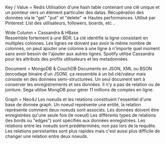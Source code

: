 Key / Value = Redis
    Utilisation d'une hash table contenant une clé unique et un pointeur vers un élément particulier des datas.
    Récupération des données via le "get" "put" et "delete" => Hautes performances.
Utilisé par Pinterest: List des utilisateurs, followers, boards, etc ..

Wide Column = Cassandra & HBase     
Ressemble fortement à une BDR. La clé identifie la ligne consistant en multiples colonnes.
Les lignes ne doivent pas avoir le même nombre de colonnes, on peut ajouter une colonne à une ligne à n'importe quel moment sans avoir besoin de l'ajouter aux autres lignes.
Spotify utilise Cassandra pour les attributs des profils utilisateurs et les metadonnées.

Document = MongoDB & CouchDB
Documents en JSON, XML ou BSON (encodage binaire d'un JSON).
ça ressemble à un bd clé/valeur mais consiste en des données semi-structurées.
Un seul document sert à conserver les enregistrements et ses données. Il n'y a pas de relation ou de jointure.
Sega utilise MongDB pour gérer 11 millions de comptes en ligne.

Graph = Neo4J
Les noeuds et les relations constituent l'essentiel d'une base de donnée graph.
Un noeud représente une entité, la relation représente comment deux noeuds sont associés.
Les données doivent être enregistrées qu'une seule fois (le noeud) Les différents types de relations (les bords ou "edges") sont spécifiés aux données enregistrées.
Les relations entre les noeuds sont prédéterminés; non pas lors de la requête.
Les relations persistantes sont plus rapides mais c'est aussi plus difficile de changer une relation entre deux noeuds.
